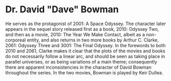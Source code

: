 # Dr. David "Dave" Bowman

He serves as the protagonist of 2001: A Space Odyssey. The character later appears in the sequel story released first as a book, 2010: Odyssey Two, and then as a movie, 2010: The Year We Make Contact, albeit as a non-corporeal entity, and also returns in two more books by Arthur C. Clarke, 2061: Odyssey Three and 3001: The Final Odyssey. In the forewords to both 2010 and 2061, Clarke makes it clear that the plots of the movies and books do not necessarily follow a linear arc, and should be seen as taking place in parallel universes, or as being variations of a main theme; consequently there are apparent inconsistencies in the character of David Bowman throughout the series. In the two movies, Bowman is played by Keir Dullea.
